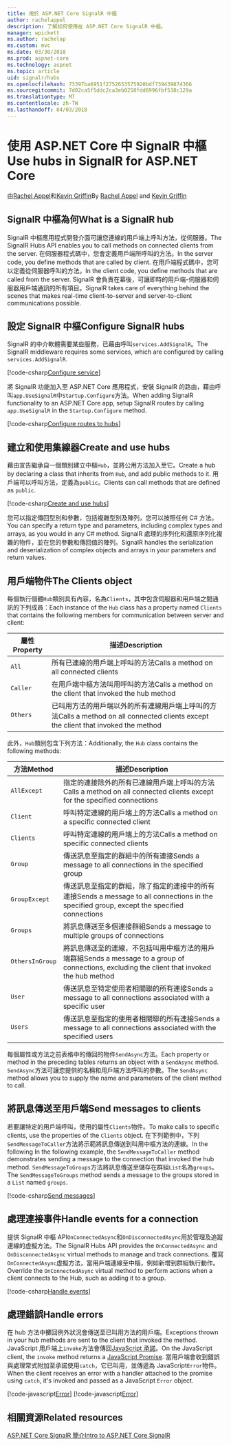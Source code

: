 ```yaml
---
title: 用於 ASP.NET Core SignalR 中樞
author: rachelappel
description: 了解如何使用在 ASP.NET Core SignalR 中樞。
manager: wpickett
ms.author: rachelap
ms.custom: mvc
ms.date: 03/30/2018
ms.prod: aspnet-core
ms.technology: aspnet
ms.topic: article
uid: signalr/hubs
ms.openlocfilehash: 73397ba6951f2752653575920bdf739439874366
ms.sourcegitcommit: 7d02ca5f5ddc2ca3eb0258fdd6996fbf538c129a
ms.translationtype: MT
ms.contentlocale: zh-TW
ms.lasthandoff: 04/03/2018
---
```

# <a name="use-hubs-in-signalr-for-aspnet-core"></a><span data-ttu-id="b76d7-103">使用 ASP.NET Core 中 SignalR 中樞</span><span class="sxs-lookup"><span data-stu-id="b76d7-103">Use hubs in SignalR for ASP.NET Core</span></span>

<span data-ttu-id="b76d7-104">由[Rachel Appel](https://twitter.com/rachelappel)和[Kevin Griffin](https://twitter.com/1kevgriff)</span><span class="sxs-lookup"><span data-stu-id="b76d7-104">By [Rachel Appel](https://twitter.com/rachelappel) and [Kevin Griffin](https://twitter.com/1kevgriff)</span></span>

## <a name="what-is-a-signalr-hub"></a><span data-ttu-id="b76d7-105">SignalR 中樞為何</span><span class="sxs-lookup"><span data-stu-id="b76d7-105">What is a SignalR hub</span></span>

<span data-ttu-id="b76d7-106">SignalR 中樞應用程式開發介面可讓您連線的用戶端上呼叫方法，從伺服器。</span><span class="sxs-lookup"><span data-stu-id="b76d7-106">The SignalR Hubs API enables you to call methods on connected clients from the server.</span></span> <span data-ttu-id="b76d7-107">在伺服器程式碼中，您會定義用戶端所呼叫的方法。</span><span class="sxs-lookup"><span data-stu-id="b76d7-107">In the server code, you define methods that are called by client.</span></span> <span data-ttu-id="b76d7-108">在用戶端程式碼中，您可以定義從伺服器呼叫的方法。</span><span class="sxs-lookup"><span data-stu-id="b76d7-108">In the client code, you define methods that are called from the server.</span></span> <span data-ttu-id="b76d7-109">SignalR 會負責在幕後，可讓即時的用戶端-伺服器和伺服器用戶端通訊的所有項目。</span><span class="sxs-lookup"><span data-stu-id="b76d7-109">SignalR takes care of everything behind the scenes that makes real-time client-to-server and server-to-client communications possible.</span></span>

## <a name="configure-signalr-hubs"></a><span data-ttu-id="b76d7-110">設定 SignalR 中樞</span><span class="sxs-lookup"><span data-stu-id="b76d7-110">Configure SignalR hubs</span></span>

<span data-ttu-id="b76d7-111">SignalR 的中介軟體需要某些服務，已藉由呼叫`services.AddSignalR`。</span><span class="sxs-lookup"><span data-stu-id="b76d7-111">The SignalR middleware requires some services, which are configured by calling `services.AddSignalR`.</span></span>

[!code-csharp[Configure service](hubs/sample/startup.cs?range=35)]

<span data-ttu-id="b76d7-112">將 SignalR 功能加入至 ASP.NET Core 應用程式，安裝 SignalR 的路由，藉由呼叫`app.UseSignalR`中`Startup.Configure`方法。</span><span class="sxs-lookup"><span data-stu-id="b76d7-112">When adding SignalR functionality to an ASP.NET Core app, setup SignalR routes by calling `app.UseSignalR` in the `Startup.Configure` method.</span></span>

[!code-csharp[Configure routes to hubs](hubs/sample/startup.cs?range=55-58)]

## <a name="create-and-use-hubs"></a><span data-ttu-id="b76d7-113">建立和使用集線器</span><span class="sxs-lookup"><span data-stu-id="b76d7-113">Create and use hubs</span></span>

<span data-ttu-id="b76d7-114">藉由宣告繼承自一個類別建立中樞`Hub`，並將公用方法加入至它。</span><span class="sxs-lookup"><span data-stu-id="b76d7-114">Create a hub by declaring a class that inherits from `Hub`, and add public methods to it.</span></span> <span data-ttu-id="b76d7-115">用戶端可以呼叫方法，定義為`public`。</span><span class="sxs-lookup"><span data-stu-id="b76d7-115">Clients can call methods that are defined as `public`.</span></span>

[!code-csharp[Create and use hubs](hubs/sample/chathub.cs?range=10-13)]

<span data-ttu-id="b76d7-116">您可以指定傳回型別和參數，包括複雜型別及陣列，您可以按照任何 C# 方法。</span><span class="sxs-lookup"><span data-stu-id="b76d7-116">You can specify a return type and parameters, including complex types and arrays, as you would in any C# method.</span></span> <span data-ttu-id="b76d7-117">SignalR 處理的序列化和還原序列化複雜的物件，並在您的參數和傳回值的陣列。</span><span class="sxs-lookup"><span data-stu-id="b76d7-117">SignalR handles the serialization and deserialization of complex objects and arrays in your parameters and return values.</span></span>

## <a name="the-clients-object"></a><span data-ttu-id="b76d7-118">用戶端物件</span><span class="sxs-lookup"><span data-stu-id="b76d7-118">The Clients object</span></span>

<span data-ttu-id="b76d7-119">每個執行個體`Hub`類別具有內容，名為`Clients`，其中包含伺服器和用戶端之間通訊的下列成員：</span><span class="sxs-lookup"><span data-stu-id="b76d7-119">Each instance of the `Hub` class has a property named `Clients` that contains the following members for communication between server and client:</span></span>

| <span data-ttu-id="b76d7-120">屬性</span><span class="sxs-lookup"><span data-stu-id="b76d7-120">Property</span></span> | <span data-ttu-id="b76d7-121">描述</span><span class="sxs-lookup"><span data-stu-id="b76d7-121">Description</span></span> |
| ------ | ----------- |
| `All` | <span data-ttu-id="b76d7-122">所有已連線的用戶端上呼叫的方法</span><span class="sxs-lookup"><span data-stu-id="b76d7-122">Calls a method on all connected clients</span></span> |
| `Caller` | <span data-ttu-id="b76d7-123">在用戶端中樞方法叫用呼叫的方法</span><span class="sxs-lookup"><span data-stu-id="b76d7-123">Calls a method on the client that invoked the hub method</span></span> |
| `Others` | <span data-ttu-id="b76d7-124">已叫用方法的用戶端以外的所有連線用戶端上呼叫的方法</span><span class="sxs-lookup"><span data-stu-id="b76d7-124">Calls a method on all connected clients except the client that invoked the method</span></span> |

<span data-ttu-id="b76d7-125">此外，`Hub`類別包含下列方法：</span><span class="sxs-lookup"><span data-stu-id="b76d7-125">Additionally, the `Hub` class contains the following methods:</span></span>

| <span data-ttu-id="b76d7-126">方法</span><span class="sxs-lookup"><span data-stu-id="b76d7-126">Method</span></span> | <span data-ttu-id="b76d7-127">描述</span><span class="sxs-lookup"><span data-stu-id="b76d7-127">Description</span></span> |
| ------ | ----------- |
| `AllExcept` | <span data-ttu-id="b76d7-128">指定的連接除外的所有已連線用戶端上呼叫的方法</span><span class="sxs-lookup"><span data-stu-id="b76d7-128">Calls a method on all connected clients except for the specified connections</span></span> |
| `Client` | <span data-ttu-id="b76d7-129">呼叫特定連線的用戶端上的方法</span><span class="sxs-lookup"><span data-stu-id="b76d7-129">Calls a method on a specific connected client</span></span> |
| `Clients` | <span data-ttu-id="b76d7-130">呼叫特定連線的用戶端上的方法</span><span class="sxs-lookup"><span data-stu-id="b76d7-130">Calls a method on specific connected clients</span></span> |
| `Group` | <span data-ttu-id="b76d7-131">傳送訊息至指定的群組中的所有連接</span><span class="sxs-lookup"><span data-stu-id="b76d7-131">Sends a message to all connections in the specified group</span></span>  |
| `GroupExcept` | <span data-ttu-id="b76d7-132">傳送訊息至指定的群組，除了指定的連接中的所有連接</span><span class="sxs-lookup"><span data-stu-id="b76d7-132">Sends a message to all connections in the specified group, except the specified connections</span></span> |
| `Groups` | <span data-ttu-id="b76d7-133">將訊息傳送至多個連接群組</span><span class="sxs-lookup"><span data-stu-id="b76d7-133">Sends a message to multiple groups of connections</span></span>  |
| `OthersInGroup` | <span data-ttu-id="b76d7-134">將訊息傳送至的連線，不包括叫用中樞方法的用戶端群組</span><span class="sxs-lookup"><span data-stu-id="b76d7-134">Sends a message to a group of connections, excluding the client that invoked the hub method</span></span>  |
| `User` | <span data-ttu-id="b76d7-135">傳送訊息至特定使用者相關聯的所有連接</span><span class="sxs-lookup"><span data-stu-id="b76d7-135">Sends a message to all connections associated with a specific user</span></span> |
| `Users` | <span data-ttu-id="b76d7-136">傳送訊息至指定的使用者相關聯的所有連接</span><span class="sxs-lookup"><span data-stu-id="b76d7-136">Sends a message to all connections associated with the specified users</span></span> |

<span data-ttu-id="b76d7-137">每個屬性或方法之前表格中的傳回的物件`SendAsync`方法。</span><span class="sxs-lookup"><span data-stu-id="b76d7-137">Each property or method in the preceding tables returns an object with a `SendAsync` method.</span></span> <span data-ttu-id="b76d7-138">`SendAsync`方法可讓您提供的名稱和用戶端方法呼叫的參數。</span><span class="sxs-lookup"><span data-stu-id="b76d7-138">The `SendAsync` method allows you to supply the name and parameters of the client method to call.</span></span>

## <a name="send-messages-to-clients"></a><span data-ttu-id="b76d7-139">將訊息傳送至用戶端</span><span class="sxs-lookup"><span data-stu-id="b76d7-139">Send messages to clients</span></span>

<span data-ttu-id="b76d7-140">若要讓特定的用戶端呼叫，使用的屬性`Clients`物件。</span><span class="sxs-lookup"><span data-stu-id="b76d7-140">To make calls to specific clients, use the properties of the `Clients` object.</span></span> <span data-ttu-id="b76d7-141">在下列範例中，下列`SendMessageToCaller`方法將示範將訊息傳送到叫用中樞方法的連線。</span><span class="sxs-lookup"><span data-stu-id="b76d7-141">In the following In the following example, the `SendMessageToCaller` method demonstrates sending a message to the connection that invoked the hub method.</span></span> <span data-ttu-id="b76d7-142">`SendMessageToGroups`方法將訊息傳送至儲存在群組`List`名為`groups`。</span><span class="sxs-lookup"><span data-stu-id="b76d7-142">The `SendMessageToGroups` method sends a message to the groups stored in a `List` named `groups`.</span></span>

[!code-csharp[Send messages](hubs/sample/chathub.cs?range=15-24)]

## <a name="handle-events-for-a-connection"></a><span data-ttu-id="b76d7-143">處理連接事件</span><span class="sxs-lookup"><span data-stu-id="b76d7-143">Handle events for a connection</span></span>

<span data-ttu-id="b76d7-144">提供 SignalR 中樞 API`OnConnectedAsync`和`OnDisconnectedAsync`用於管理及追蹤連線的虛擬方法。</span><span class="sxs-lookup"><span data-stu-id="b76d7-144">The SignalR Hubs API provides the `OnConnectedAsync` and `OnDisconnectedAsync` virtual methods to manage and track connections.</span></span> <span data-ttu-id="b76d7-145">覆寫`OnConnectedAsync`虛擬方法，當用戶端連線至中樞，例如新增到群組執行動作。</span><span class="sxs-lookup"><span data-stu-id="b76d7-145">Override the `OnConnectedAsync` virtual method to perform actions when a client connects to the Hub, such as adding it to a group.</span></span>

[!code-csharp[Handle events](hubs/sample/chathub.cs?range=26-30)]

## <a name="handle-errors"></a><span data-ttu-id="b76d7-146">處理錯誤</span><span class="sxs-lookup"><span data-stu-id="b76d7-146">Handle errors</span></span>

<span data-ttu-id="b76d7-147">在 hub 方法中擲回例外狀況會傳送至已叫用方法的用戶端。</span><span class="sxs-lookup"><span data-stu-id="b76d7-147">Exceptions thrown in your hub methods are sent to the client that invoked the method.</span></span> <span data-ttu-id="b76d7-148">JavaScript 用戶端上`invoke`方法會傳回[JavaScript 承諾](https://developer.mozilla.org/docs/Web/JavaScript/Guide/Using_promises)。</span><span class="sxs-lookup"><span data-stu-id="b76d7-148">On the JavaScript client, the `invoke` method returns a [JavaScript Promise](https://developer.mozilla.org/docs/Web/JavaScript/Guide/Using_promises).</span></span> <span data-ttu-id="b76d7-149">當用戶端會收到錯誤與處理常式附加至承諾使用`catch`，它已叫用，並傳遞為 JavaScript`Error`物件。</span><span class="sxs-lookup"><span data-stu-id="b76d7-149">When the client receives an error with a handler attached to the promise using `catch`, it's invoked and passed as a JavaScript `Error` object.</span></span>

[!code-javascript[Error](hubs/sample/chat.js?range=20)]
[!code-javascript[Error](hubs/sample/chat.js?range=16-18)]

## <a name="related-resources"></a><span data-ttu-id="b76d7-150">相關資源</span><span class="sxs-lookup"><span data-stu-id="b76d7-150">Related resources</span></span>

[<span data-ttu-id="b76d7-151">ASP.NET Core SignalR 簡介</span><span class="sxs-lookup"><span data-stu-id="b76d7-151">Intro to ASP.NET Core SignalR</span></span>](xref:signalr/introduction)